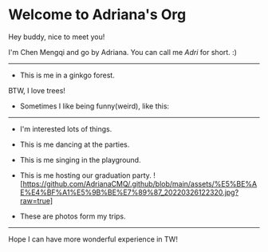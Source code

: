 # Welcome to Adriana's Org

Hey buddy, nice to meet you!

I'm Chen Mengqi and go by Adriana. 
You can call me <em>Adri</em> for short. :)
******
- This is me in a ginkgo forest. 

BTW, I love trees!
- Sometimes I like being funny(weird), like this:

******
- I'm interested lots of things.

- This is me dancing at the parties.

- This is me singing in the playground.

- This is me hosting our graduation party.
![https://github.com/AdrianaCMQ/.github/blob/main/assets/%E5%BE%AE%E4%BF%A1%E5%9B%BE%E7%89%87_20220326122320.jpg?raw=true]
- These are photos form my trips.

******
Hope I can have more wonderful experience in TW!